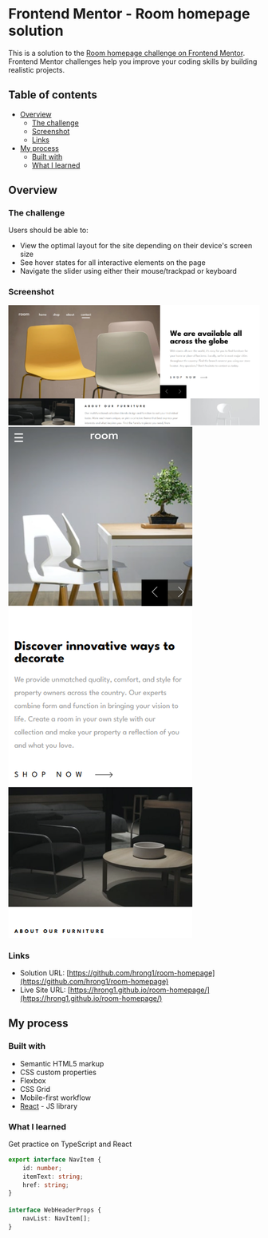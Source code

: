 # Frontend Mentor - Room homepage solution

This is a solution to the [Room homepage challenge on Frontend Mentor](https://www.frontendmentor.io/challenges/room-homepage-BtdBY_ENq). Frontend Mentor challenges help you improve your coding skills by building realistic projects. 

## Table of contents

- [Overview](#overview)
  - [The challenge](#the-challenge)
  - [Screenshot](#screenshot)
  - [Links](#links)
- [My process](#my-process)
  - [Built with](#built-with)
  - [What I learned](#what-i-learned)

## Overview

### The challenge

Users should be able to:

- View the optimal layout for the site depending on their device's screen size
- See hover states for all interactive elements on the page
- Navigate the slider using either their mouse/trackpad or keyboard

### Screenshot

![](./screenshot-1.png)
![](./screenshot-2.png)

### Links

- Solution URL: [https://github.com/hrong1/room-homepage](https://github.com/hrong1/room-homepage)
- Live Site URL: [https://hrong1.github.io/room-homepage/](https://hrong1.github.io/room-homepage/)

## My process

### Built with

- Semantic HTML5 markup
- CSS custom properties
- Flexbox
- CSS Grid
- Mobile-first workflow
- [React](https://reactjs.org/) - JS library

### What I learned

Get practice on TypeScript and React

```ts
export interface NavItem {
    id: number;
    itemText: string;
    href: string;
}

interface WebHeaderProps {
    navList: NavItem[];
}
```

